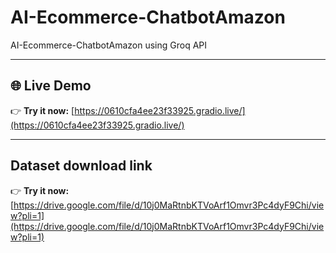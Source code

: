 # AI-Ecommerce-ChatbotAmazon
AI-Ecommerce-ChatbotAmazon using Groq API

---
## 🌐 Live Demo

👉 **Try it now:** [https://0610cfa4ee23f33925.gradio.live/](https://0610cfa4ee23f33925.gradio.live/)

---
## Dataset download link
👉 **Try it now:** [https://drive.google.com/file/d/10j0MaRtnbKTVoArf1Omvr3Pc4dyF9Chi/view?pli=1](https://drive.google.com/file/d/10j0MaRtnbKTVoArf1Omvr3Pc4dyF9Chi/view?pli=1)

